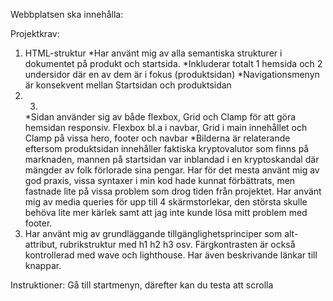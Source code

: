 Webbplatsen ska innehålla:

Projektkrav:
1. HTML-struktur
    *Har använt mig av alla semantiska strukturer i dokumentet på produkt och startsida.
    *Inkluderar totalt 1 hemsida och 2 undersidor där en av dem är i fokus (produktsidan)
    *Navigationsmenyn är konsekvent mellan Startsidan och produktsidan
2. 3. 
    *Sidan använder sig av både flexbox, Grid och Clamp för att göra hemsidan responsiv. Flexbox bl.a i navbar, Grid i main innehållet och Clamp på vissa hero, footer och navbar
    *Bilderna är relaterande eftersom produktsidan innehåller faktiska kryptovalutor som finns på marknaden, mannen på startsidan var inblandad i en kryptoskandal där mängder av folk förlorade sina pengar.
    Har för det mesta använt mig av god praxis, vissa syntaxer i min kod hade kunnat förbättrats, men fastnade lite på vissa problem som drog tiden från projektet.
    Har använt mig av media queries för upp till 4 skärmstorlekar, den största skulle behöva lite mer kärlek samt att jag inte kunde lösa mitt problem med footer.
4. 
    Har använt mig av grundläggande tillgänglighetsprinciper som alt-attribut, rubrikstruktur med h1 h2 h3 osv. Färgkontrasten är också kontrollerad med wave och lighthouse. Har även beskrivande länkar till knappar.



    



Instruktioner:
Gå till startmenyn, därefter kan du testa att scrolla 